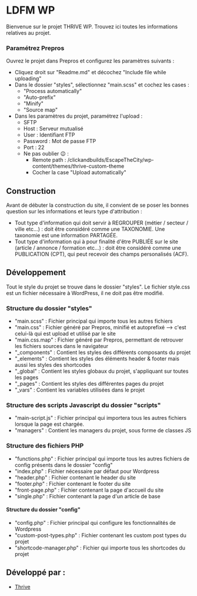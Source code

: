 # LDFM WP
Bienvenue sur le projet THRIVE WP.
Trouvez ici toutes les informations relatives au projet.


### Paramétrez Prepros
Ouvrez le projet dans Prepros et configurez les paramètres suivants :
- Cliquez droit sur "Readme.md" et décochez "Include file while uploading"
- Dans le dossier "styles", sélectionnez "main.scss"  et cochez les cases :
    - "Process automatically"
    - "Auto-prefix"
    - "Minify"
    - "Source map"
- Dans les paramètres du projet, paramétrez l'upload :
    - SFTP
    - Host : Serveur mutualisé
    - User : Identifiant FTP
    - Password : Mot de passe FTP
    - Port : 22
    - Ne pas oublier :wink: :
        - Remote path : /clickandbuilds/EscapeTheCity/wp-content/themes/thrive-custom-theme
        - Cocher la case "Upload automatically"

## Construction
Avant de débuter la construction du site, il convient de se poser les bonnes question sur les informations et leurs type d'attribution :
- Tout type d'information qui doit servir à REGROUPER (métier / secteur / ville etc...) :
doit être considéré comme une TAXONOMIE. Une taxonomie est une information PARTAGÉE.
- Tout type d'information qui à pour finalité d'être PUBLIÉE sur le site (article / annonce / formation etc...) :
doit être considéré comme une PUBLICATION (CPT), qui peut recevoir des champs personalisés (ACF).

## Développement
Tout le style du projet se trouve dans le dossier "styles".
Le fichier style.css est un fichier nécessaire à WordPress, il ne doit pas être modifié.

### Structure du dossier "styles"
- "main.scss" : Fichier principal qui importe tous les autres fichiers
- "main.css" : Fichier généré par Prepros, minifié et autoprefixé --> c'est celui-là qui est upload et utilisé par le site
- "main.css.map" : Fichier généré par Prepros, permettant de retrouver les fichiers sources dans le navigateur
- "_components" : Contient les styles des différents composants du projet
- "_elements" : Contient les styles des éléments header & footer mais aussi les styles des shortcodes
- "_global" : Contient les styles globaux du projet, s'appliquant sur toutes les pages
- "_pages" : Contient les styles des différentes pages du projet
- "_vars" : Contient les variables utilisées dans le projet

### Structure des scripts Javascript du dossier "scripts"
- "main-script.js" : Fichier principal qui importera tous les autres fichiers lorsque la page est chargée.
- "managers" : Contient les managers du projet, sous forme de classes JS

### Structure des fichiers PHP
- "functions.php" : Fichier principal qui importe tous les autres fichiers de config présents dans le dossier "config"
- "index.php" : Fichier nécessaire par défaut pour Wordpress
- "header.php" : Fichier contenant le header du site
- "footer.php" : Fichier contenant le footer du site
- "front-page.php" : Fichier contenant la page d'accueil du site
- "single.php" : Fichier contenant la page d'un article de base

#### Structure du dossier "config"
- "config.php" : Fichier principal qui configure les fonctionnalités de Wordpress
- "custom-post-types.php" : Fichier contenant les custom post types du projet
- "shortcode-manager.php" : Fichier qui importe tous les shortcodes du projet

## Développé par :
- [Thrive](https://www.agencethrive.com)
